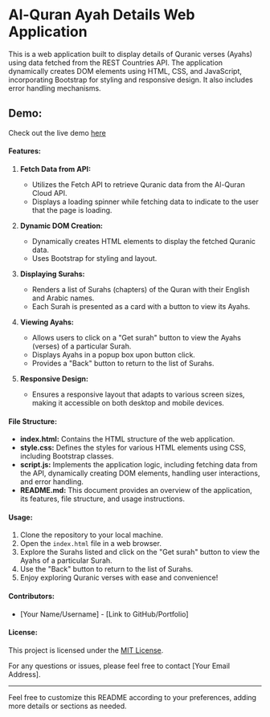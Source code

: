 # Al-Quran Ayah Details Web Application

This is a web application built to display details of Quranic verses (Ayahs) using data fetched from the REST Countries API. The application dynamically creates DOM elements using HTML, CSS, and JavaScript, incorporating Bootstrap for styling and responsive design. It also includes error handling mechanisms.

## Demo:

Check out the live demo [here](https://al-quran-site.netlify.app/)

#### Features:

1. **Fetch Data from API:**
   - Utilizes the Fetch API to retrieve Quranic data from the Al-Quran Cloud API.
   - Displays a loading spinner while fetching data to indicate to the user that the page is loading.

2. **Dynamic DOM Creation:**
   - Dynamically creates HTML elements to display the fetched Quranic data.
   - Uses Bootstrap for styling and layout.

3. **Displaying Surahs:**
   - Renders a list of Surahs (chapters) of the Quran with their English and Arabic names.
   - Each Surah is presented as a card with a button to view its Ayahs.

4. **Viewing Ayahs:**
   - Allows users to click on a "Get surah" button to view the Ayahs (verses) of a particular Surah.
   - Displays Ayahs in a popup box upon button click.
   - Provides a "Back" button to return to the list of Surahs.

5. **Responsive Design:**
   - Ensures a responsive layout that adapts to various screen sizes, making it accessible on both desktop and mobile devices.


#### File Structure:

- **index.html:** Contains the HTML structure of the web application.
- **style.css:** Defines the styles for various HTML elements using CSS, including Bootstrap classes.
- **script.js:** Implements the application logic, including fetching data from the API, dynamically creating DOM elements, handling user interactions, and error handling.
- **README.md:** This document provides an overview of the application, its features, file structure, and usage instructions.

#### Usage:

1. Clone the repository to your local machine.
2. Open the `index.html` file in a web browser.
3. Explore the Surahs listed and click on the "Get surah" button to view the Ayahs of a particular Surah.
4. Use the "Back" button to return to the list of Surahs.
5. Enjoy exploring Quranic verses with ease and convenience!

#### Contributors:

- [Your Name/Username] - [Link to GitHub/Portfolio]

#### License:

This project is licensed under the [MIT License](LICENSE).

For any questions or issues, please feel free to contact [Your Email Address].

---

Feel free to customize this README according to your preferences, adding more details or sections as needed.
